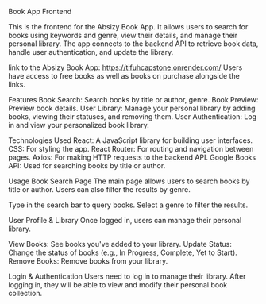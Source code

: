 Book App Frontend


This is the frontend for the Absizy Book App. It allows users to search for books using keywords and genre, view their details, and manage their personal library. The app connects to the backend API to retrieve book data, handle user authentication, and update the library.


link to the Absizy Book App: https://tifuhcapstone.onrender.com/
Users have access to free books as well as books on purchase alongside the links. 


Features
Book Search: Search books by title or author, genre.
Book Preview: Preview book details.
User Library: Manage your personal library by adding books, viewing their statuses, and removing them.
User Authentication: Log in and view your personalized book library.


Technologies Used
React: A JavaScript library for building user interfaces.
CSS: For styling the app.
React Router: For routing and navigation between pages.
Axios: For making HTTP requests to the backend API.
Google Books API: Used for searching books by title or author.

Usage
 Book Search Page
The main page allows users to search books by title or author. Users can also filter the results by genre.

Type in the search bar to query books.
Select a genre to filter the results.

User Profile & Library
Once logged in, users can manage their personal library.

View Books: See books you've added to your library.
Update Status: Change the status of books (e.g., In Progress, Complete, Yet to Start).
Remove Books: Remove books from your library.

 Login & Authentication
Users need to log in to manage their library. After logging in, they will be able to view and modify their personal book collection.
